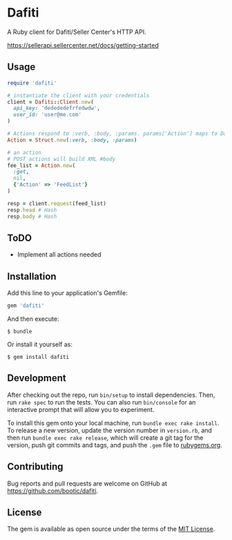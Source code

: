 # Dafiti

A Ruby client for Dafiti/Seller Center's HTTP API.

https://sellerapi.sellercenter.net/docs/getting-started

## Usage

```ruby
require 'dafiti'

# instantiate the client with your credentials
client = Dafiti::Client.new(
  api_key: 'dedededefrfedwdw',
  user_id: 'user@me.com'
)

# Actions respond to :verb, :body, :params. params['Action'] maps to Dafiti's available actions.
Action = Struct.new(:verb, :body, :params)

# an action
# POST actions will build XML #body
fee_list = Action.new(
  :get,
  nil,
  {'Action' => 'FeedList'}
)

resp = client.request(feed_list)
resp.head # Hash
resp.body # Hash
```

## ToDO

* Implement all actions needed

## Installation

Add this line to your application's Gemfile:

```ruby
gem 'dafiti'
```

And then execute:

    $ bundle

Or install it yourself as:

    $ gem install dafiti

## Development

After checking out the repo, run `bin/setup` to install dependencies. Then, run `rake spec` to run the tests. You can also run `bin/console` for an interactive prompt that will allow you to experiment.

To install this gem onto your local machine, run `bundle exec rake install`. To release a new version, update the version number in `version.rb`, and then run `bundle exec rake release`, which will create a git tag for the version, push git commits and tags, and push the `.gem` file to [rubygems.org](https://rubygems.org).

## Contributing

Bug reports and pull requests are welcome on GitHub at https://github.com/bootic/dafiti.

## License

The gem is available as open source under the terms of the [MIT License](https://opensource.org/licenses/MIT).
